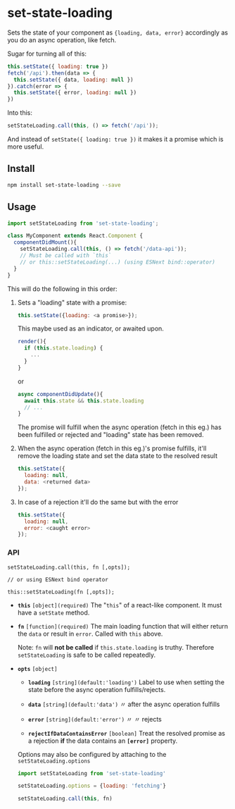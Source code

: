 # set-state-loading

Sets the state of your component as `{loading, data, error}` accordingly as you do an async operation, like fetch.

Sugar for turning all of this:

```js
this.setState({ loading: true })
fetch('/api').then(data => {
  this.setState({ data, loading: null })
}).catch(error => {
  this.setState({ error, loading: null })
})
```
Into this:
```js
setStateLoading.call(this, () => fetch('/api'));
```
And instead of `setState({ loading: true })` it makes it a promise which is more useful.

## Install

```sh
npm install set-state-loading --save
```

## Usage

```js
import setStateLoading from 'set-state-loading';

class MyComponent extends React.Component {
  componentDidMount(){
    setStateLoading.call(this, () => fetch('/data-api'));
    // Must be called with `this`
    // or this::setStateLoading(...) (using ESNext bind::operator)
  }
}
```
This will do the following in this order:

1. Sets a "loading" state with a promise:

    ```js
    this.setState({loading: <a promise>});
    ```

    This maybe used as an indicator, or awaited upon.

    ```js
    render(){
      if (this.state.loading) {
        ...
      }
    }
    ```
    or
    ```js
    async componentDidUpdate(){
      await this.state && this.state.loading
      // ...
    }
    ```

    The promise will fulfill when the async operation (fetch in this eg.) has been fulfilled or rejected and "loading" state has been removed.

2. When the async operation (fetch in this eg.)'s promise fulfills, it'll remove the loading state and set the data state to the resolved result

    ```js
    this.setState({
      loading: null,
      data: <returned data>
    });
    ```

3. In case of a rejection it'll do the same but with the error

    ```js
    this.setState({
      loading: null,
      error: <caught error>
    });
    ```

### API

```
setStateLoading.call(this, fn [,opts]);

// or using ESNext bind operator

this::setStateLoading(fn [,opts]);
```

* **`this`** `[object](required)` The "`this`" of a react-like component. It must have a `setState` method.

* **`fn`** `[function](required)` The main loading function that will either return the `data` or result in `error`. Called with `this` above.

  Note: `fn` will **not be called** if `this.state.loading` is truthy. Therefore `setStateLoading` is safe to be called repeatedly.

* **`opts`** `[object]`

  * **`loading`** `[string](default:'loading')` Label to use when setting the state before the async operation fulfills/rejects.
  * **`data`** `[string](default:'data')` 〃 after the async operation fulfills
  * **`error`** `[string](default:'error')` 〃 〃 rejects

  * **`rejectIfDataContainsError`** `[boolean]` Treat the resolved promise as a rejection **if** the data contains an **`[error]`** property.


  Options may also be configured by attaching to the `setStateLoading.options`

  ```js
  import setStateLoading from 'set-state-loading'

  setStateLoading.options = {loading: 'fetching'}

  setStateLoading.call(this, fn)

  ```
